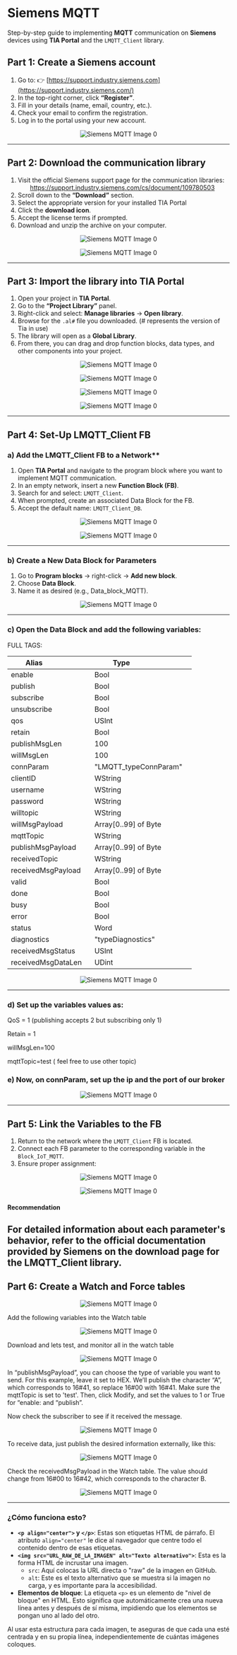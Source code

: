# Siemens MQTT

Step-by-step guide to implementing **MQTT** communication on **Siemens** devices using **TIA Portal** and the `LMQTT_Client` library.


## Part 1: Create a Siemens account

1. Go to: 👉 [https://support.industry.siemens.com](https://support.industry.siemens.com/)
2. In the top-right corner, click **“Register”**.
3. Fill in your details (name, email, country, etc.).
4. Check your email to confirm the registration.
5. Log in to the portal using your new account.

<p align="center">
  <img src="https://raw.githubusercontent.com/jbustamantefuchs/IoT/main/MQTT/SIEMENS/IMAGES/0.png" alt="Siemens MQTT Image 0">
</p>

---

## Part 2: Download the communication library

1. Visit the official Siemens support page for the communication libraries:
    
    https://support.industry.siemens.com/cs/document/109780503
    
2. Scroll down to the **“Download”** section.
3. Select the appropriate version for your installed TIA Portal
4. Click the **download icon**.
5. Accept the license terms if prompted.
6. Download and unzip the archive on your computer.

<p align="center">
  <img src="https://raw.githubusercontent.com/jbustamantefuchs/IoT/main/MQTT/SIEMENS/IMAGES/1.png" alt="Siemens MQTT Image 0">
</p>
<p align="center">
  <img src="https://raw.githubusercontent.com/jbustamantefuchs/IoT/main/MQTT/SIEMENS/IMAGES/2.png" alt="Siemens MQTT Image 0">
</p>

---

## Part 3: Import the library into TIA Portal

1. Open your project in **TIA Portal**.
2. Go to the **“Project Library”** panel.
3. Right-click and select: **Manage libraries** → **Open library**.
4. Browse for the `.al#` file you downloaded. (# represents the version of Tia in use) 
5. The library will open as a **Global Library**.
6. From there, you can drag and drop function blocks, data types, and other components into your project.

<p align="center">
  <img src="https://raw.githubusercontent.com/jbustamantefuchs/IoT/main/MQTT/SIEMENS/IMAGES/3.png" alt="Siemens MQTT Image 0">
</p>
<p align="center">
  <img src="https://raw.githubusercontent.com/jbustamantefuchs/IoT/main/MQTT/SIEMENS/IMAGES/4.png" alt="Siemens MQTT Image 0">
</p>
<p align="center">
  <img src="https://raw.githubusercontent.com/jbustamantefuchs/IoT/main/MQTT/SIEMENS/IMAGES/5.png" alt="Siemens MQTT Image 0">
</p>
<p align="center">
  <img src="https://raw.githubusercontent.com/jbustamantefuchs/IoT/main/MQTT/SIEMENS/IMAGES/6.png" alt="Siemens MQTT Image 0">
</p>

---

## Part 4: Set-Up **LMQTT_Client FB**

### a) Add the LMQTT_Client FB to a Network**

1. Open **TIA Portal** and navigate to the program block where you want to implement MQTT communication.
2. In an empty network, insert a new **Function Block (FB)**.
3. Search for and select: `LMQTT_Client`.
4. When prompted, create an associated Data Block for the FB.
5. Accept the default name: `LMQTT_Client_DB`.

<p align="center">
  <img src="https://raw.githubusercontent.com/jbustamantefuchs/IoT/main/MQTT/SIEMENS/IMAGES/7.png" alt="Siemens MQTT Image 0">
</p>
<p align="center">
  <img src="https://raw.githubusercontent.com/jbustamantefuchs/IoT/main/MQTT/SIEMENS/IMAGES/8.png" alt="Siemens MQTT Image 0">
</p>

---

### b) Create a New Data Block for Parameters

1. Go to **Program blocks** → right-click → **Add new block**.
2. Choose **Data Block**.
3. Name it as desired (e.g., Data_block_MQTT).

<p align="center">
  <img src="https://raw.githubusercontent.com/jbustamantefuchs/IoT/main/MQTT/SIEMENS/IMAGES/9.png" alt="Siemens MQTT Image 0">
</p>

---

### c) Open the Data Block and add the following variables:
FULL TAGS:

| Alias	                | Type                     |
|----------------------|--------------------------|
| enable               | Bool                     |
| publish              | Bool                     |
| subscribe            | Bool                     |
| unsubscribe          | Bool                     |
| qos                  | USInt                    |
| retain               | Bool                     |
| publishMsgLen        | 100                      |
| willMsgLen           | 100                      |
| connParam            | "LMQTT_typeConnParam"    |
| clientID             | WString                  |
| username             | WString                  |
| password             | WString                  |
| willtopic            | WString                  |
| willMsgPayload       | Array[0..99] of Byte     |
| mqttTopic            | WString                  |
| publishMsgPayload    | Array[0..99] of Byte     |
| receivedTopic        | WString                  |
| receivedMsgPayload   | Array[0..99] of Byte     |
| valid                | Bool                     |
| done                 | Bool                     |
| busy                 | Bool                     |
| error                | Bool                     |
| status               | Word                     |
| diagnostics          | "typeDiagnostics"        |
| receivedMsgStatus    | USInt                    |
| receivedMsgDataLen   | UDint                    |

<p align="center">
  <img src="https://raw.githubusercontent.com/jbustamantefuchs/IoT/main/MQTT/SIEMENS/IMAGES/10.png" alt="Siemens MQTT Image 0">
</p>

---

### d) Set up the variables values as:

QoS = 1 (publishing accepts 2 but subscribing only 1)

Retain = 1

willMsgLen=100

mqttTopic=test ( feel free to use other topic)

### e) Now, on connParam, set up the ip and the port of our broker

<p align="center">
  <img src="https://raw.githubusercontent.com/jbustamantefuchs/IoT/main/MQTT/SIEMENS/IMAGES/11.png" alt="Siemens MQTT Image 0">
</p>

---

## Part 5: Link the Variables to the FB
1. Return to the network where the `LMQTT_Client` FB is located.
2. Connect each FB parameter to the corresponding variable in the `Block_IoT_MQTT`.
3. Ensure proper assignment:

<p align="center">
  <img src="https://raw.githubusercontent.com/jbustamantefuchs/IoT/main/MQTT/SIEMENS/IMAGES/12.png" alt="Siemens MQTT Image 0">
</p>
<p align="center">
  <img src="https://raw.githubusercontent.com/jbustamantefuchs/IoT/main/MQTT/SIEMENS/IMAGES/13.png" alt="Siemens MQTT Image 0">
</p>

#### **Recommendation**

For detailed information about each parameter's behavior, refer to the official documentation provided by Siemens on the download page for the **LMQTT_Client** library.
---

## Part 6: Create a Watch and Force tables

<p align="center">
  <img src="https://raw.githubusercontent.com/jbustamantefuchs/IoT/main/MQTT/SIEMENS/IMAGES/14.png" alt="Siemens MQTT Image 0">
</p>

Add the following variables into the Watch table

<p align="center">
  <img src="https://raw.githubusercontent.com/jbustamantefuchs/IoT/main/MQTT/SIEMENS/IMAGES/15.png" alt="Siemens MQTT Image 0">
</p>

Download and lets test, and monitor all in the watch table

<p align="center">
  <img src="https://raw.githubusercontent.com/jbustamantefuchs/IoT/main/MQTT/SIEMENS/IMAGES/16.png" alt="Siemens MQTT Image 0">
</p>

In “publishMsgPayload”, you can choose the type of variable you want to send. For this example, leave it set to HEX. We’ll publish the character “A”, which corresponds to 16#41, so replace 16#00 with 16#41.
Make sure the mqttTopic is set to 'test'. Then, click Modify, and set the values to 1 or True for “enable: and “publish”.

Now check the subscriber to see if it received the message.

<p align="center">
  <img src="https://raw.githubusercontent.com/jbustamantefuchs/IoT/main/MQTT/SIEMENS/IMAGES/17.png" alt="Siemens MQTT Image 0">
</p>

To receive data, just publish the desired information externally, like this:

<p align="center">
  <img src="https://raw.githubusercontent.com/jbustamantefuchs/IoT/main/MQTT/SIEMENS/IMAGES/18.png" alt="Siemens MQTT Image 0">
</p>

Check the receivedMsgPayload in the Watch table. The value should change from 16#00 to 16#42, which corresponds to the character B.

<p align="center">
  <img src="https://raw.githubusercontent.com/jbustamantefuchs/IoT/main/MQTT/SIEMENS/IMAGES/19.png" alt="Siemens MQTT Image 0">
</p>

---

### **¿Cómo funciona esto?**

* **`<p align="center">` y `</p>`**: Estas son etiquetas HTML de párrafo. El atributo `align="center"` le dice al navegador que centre todo el contenido dentro de esas etiquetas.
* **`<img src="URL_RAW_DE_LA_IMAGEN" alt="Texto alternativo">`**: Esta es la forma HTML de incrustar una imagen.
    * `src`: Aquí colocas la URL directa o "raw" de la imagen en GitHub.
    * `alt`: Este es el texto alternativo que se muestra si la imagen no carga, y es importante para la accesibilidad.
* **Elementos de bloque**: La etiqueta `<p>` es un elemento de "nivel de bloque" en HTML. Esto significa que automáticamente crea una nueva línea antes y después de sí misma, impidiendo que los elementos se pongan uno al lado del otro.

Al usar esta estructura para cada imagen, te aseguras de que cada una esté centrada y en su propia línea, independientemente de cuántas imágenes coloques.
